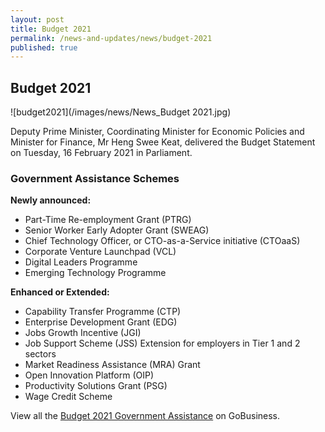 ```yaml
---
layout: post
title: Budget 2021
permalink: /news-and-updates/news/budget-2021
published: true
---
```


## Budget 2021

![budget2021](/images/news/News_Budget 2021.jpg)

Deputy Prime Minister, Coordinating Minister for Economic Policies and Minister for Finance, Mr Heng Swee Keat, delivered the Budget Statement on Tuesday, 16 February 2021 in Parliament.

### Government Assistance Schemes

**Newly announced:**
- Part-Time Re-employment Grant (PTRG)
- Senior Worker Early Adopter Grant (SWEAG)
- Chief Technology Officer, or CTO-as-a-Service initiative (CTOaaS)
- Corporate Venture Launchpad (VCL)
- Digital Leaders Programme
- Emerging Technology Programme

**Enhanced or Extended:**
- Capability Transfer Programme (CTP)
- Enterprise Development Grant (EDG)
- Jobs Growth Incentive (JGI)
- Job Support Scheme (JSS) Extension for employers in Tier 1 and 2 sectors
- Market Readiness Assistance (MRA) Grant
- Open Innovation Platform (OIP)
- Productivity Solutions Grant (PSG)
- Wage Credit Scheme

View all the [Budget 2021 Government Assistance](/gov-assist/budget-2021/) on GoBusiness.
